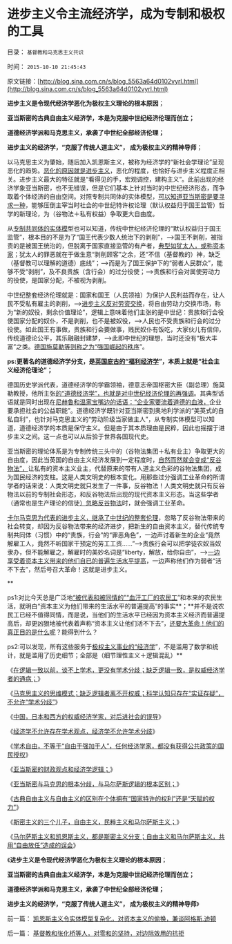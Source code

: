 # 进步主义令主流经济学，成为专制和极权的工具

目录： `基督教和马克思主义共识` 

时间： `2015-10-10 21:45:43` 

原文链接：[http://blog.sina.com.cn/s/blog_5563a64d0102vyrl.html](http://blog.sina.com.cn/s/blog_5563a64d0102vyrl.html)

**进步主义是令现代经济学恶化为极权主义理论的根本原因**；

**亚当斯密的古典自由主义经济学，本是为克服中世纪经济伦理而创立；**

**道德经济学派和马克思主义，承袭了中世纪全部经济伦理；**

**进步主义的经济学，“克服了传统人道主义”， 成为极权主义的精神导师**；

以马克思主义为肇始，随后加入凯恩斯主义，被称为经济学的“新社会学理论”呈现恶化的趋势。[恶化的原因就是进步主义](../../../2015/10/9/所有“看得见的手”的经济学，都是拿国民公众生命“搞科研”.md)，恶化的程度，也恰好与进步主义程度正相关。进步主义最大的特征就是“看得见的手，宏观调控，建构主义”。此前出现的经济学象亚当斯密，也不无错误，但是它们基本上针对当时的中世纪经济形态，而争取着个体经济的自由空间。对照专制共同体的实体模型，[可以知道亚当斯密是要寻求一种](../../../2014/10/28/亚当斯密的财政观点和经济学逻辑.md)，能够压倒主宰当时社会的中世纪特许权论理（默认权益归于国王监管）哲学的新理论，为（谷物法＋私有权益）争取更大自由度。

从[专制共同体的实体模](../../../2015/10/8/自找被奴役的民粹恶狗，及统治者的锁链；.md)型也可以知道，传统中世纪经济伦理的“默认权益归于国王监管”，根本目的不是为了“国王代表少数人统治下的剥削”，——>国王不剥削，被指责的是被国王统治的，但脱离于国家直接监管的有产者，[典型如犹太人，或称资本家](../../../2012/7/25/犹太人发明了股权，中世纪的金融业和“犹太人，资本家，剥削阶级”.md)；犹太人的罪恶就在于做生意“剥削顾客”之余，还“不信（基督教的）神，缺乏（基督教可以理解的道德）底线”；——>而是为了国王保护下的“弱者人民群众”，能够不受“剥削”，及不良贵族（含行会）的过分役使；——>贵族和行会对属使劳动力的役使，是国家分配，不被视为剥削。

中世纪整套经济伦理就是：国家和国王（人民领袖）为保护人民利益而存在，让人民不受私有雇主的剥削，——>[进步主义反对劳资交换](../../../2009/11/14/市场经济观点下小农的“愚蠢交换”.md)，将自由劳动力交换市场，称为“新的奴役，剩余价值理论”，逻辑上意味着他们主张的是中世纪：贵族和行会役使国家分配的奴仆，不是剥削，也不是被奴役，——>人民也不受贵族和行会的过分役使。如此国王有事做，贵族和行会要做事，贱民奴仆有饭吃，大家伙儿有信仰，传统道德论公平，其乐融融封建梦，——>此即中世纪的理想，当时还没有“极大丰富”之类。[德国施莫勒等则称之为“强国崛起的秩序](../../../2014/12/3/Alfred马歇尔和张五常，及德意志帝国的社会主义制度.md)”。

**ps:更著名的道德经济学分支，是[英国庇古的“福利经济学](../../../2011/5/30/“消除贫富差距”的福利主义制造贫困.md)”，本质上就是“社会主义经济伦理论”；**

德国历史学派代表，道德经济学的学霸领袖，德意志帝国枢密大臣（副总理）施莫勒教授，他所主张[的“道德经济学”，也就是对中世纪经济伦理的再强调](../../../2014/4/19/经济学家必须深入理解封建的道德.md)。其典型话语就是同时出现在[尼赫鲁和温家宝嘴边的话语：“企业家要流着道德的血液，](../../../2012/1/14/中国改革谨防改到印度失败的道路上.md)企业要承担社会的公益职能”。道德经济学既针对亚当斯密到奥地利学派的“美英式的自私自利”，也针对马克思主义的“劳动阶级当家做主人”，从专制实体模型可以知道，道德经济学的本质是保守主义。但是由于其本质理由是民粹，因此也摇摆于进步主义之间。这一点也可以从后验于世界各国现代史。

亚当斯密的理论体系是为专制传统三头中的（谷物法集团＋私有业主）争取更大的自由度，因此当英国的自由主义经济发展到一定程度时，[自然而然就会变成“反谷物法”，](../../../2011/12/14/“反谷物法运动”的自由战士缔造了维多利亚的盛世.md)让私有的资本主义业主，代替原来的带有人道主义色彩的谷物法集团，成为国民经济的支柱。这是人类文明史的根本变化。用那些过分强调工业革命的所谓学者的话来说：人类文明史就只发生了一件事，反谷物法！人类文明史就只有反谷物法以前的专制社会形态，和反谷物法后出现的现代资本主义形态。当这些学者（通常也是生产理论的信徒[）忽略反谷物法](../../../2011/12/11/宪章运动在反谷物法中瓦解，国富论因何崛起？.md)时，就会强调工业革命。

[卡尔马克思为代表的进步主义，继承了中世纪的整套伦理](../../../2011/12/15/反谷物法运动被马克思主义污染的话.md)，忽略了反谷物法带来的社会转变，却因为反谷物法带来的经济进步，把新生的自由资本主义，替代传统专制共同体（习惯）中的“贵族，行会”的“罪恶角色”，一边声讨着新生的企业“竟然解雇工人，竟然不听国家干预定的劳工工资……”——>贵族行会可以把学徒农奴当奴隶办，但不能解雇之，解雇时的美妙名词是“liberty，解放，给你自由”，——>[一边享受着资本主义带来的他们自已的普遍生活水平提高](../../../2011/12/12/英国工业革命时的社会结构和农民处境.md)，一边声称他们作为弱者“活不下去”，然后号召大革命！这就是进步主义。

**

ps1:对比今天总是广泛地[“被代表和被同情的”“血汗工厂的农民工](../../../2011/11/18/农民工不因人口红利，农业费改税过程关系重大.md)”和本来的农民生活，就明白“资本主义为他们带来的生活水平的普遍提高”的事实**；**并不是说农民工已经不值得同情，而是说，当他们的生活水平已经因为资本主义经济而普遍提高后，却更凶狠地被代表着声称“资本主义让他们活不下去”，[还要大革命！他们的真正目的是什么呢](../../../2013/6/6/民粹革命队伍的血酬是民主进程的纯粹阻力；.md)？能得到什么？

ps2:可以发现，所有这些服务于[极权主义事业的“经济学](../../../2014/9/17/缺乏逻辑一致的经济学与极权主义如此接近！.md)”，不是滥用了数学和统计，就是滥用了历史细节；全部是（细节理性主义＋逻辑混乱）**

《[在逻辑一致以前，谈不上学术，更没有学术分歧；缺乏逻辑一致，是权威经济学者的通病；](../../../2012/2/7/谢国忠先生尚缺逻辑，还谈不上经济学术.md)》

《[马克思主义的思维模式；缺乏逻辑者离不开权威；科学认知只存在“实证存疑”，不允许“学术分歧”](../../../2012/3/25/科学认知不允许“学术分歧”.md)》

《[中国，日本和西方的权威经济学家，对后进社会的误导](../../../2014/11/4/日本和西方的权威经济学家，对后进社会的误导.md)》

《[经济学不允许存在学术观点，经济学不允许学术分歧](../../../2014/11/5/经济学不允许存在学术观点，经济学不允许学术分歧；.md)》

《[学术自由，不等于“自由于强加于人”，任何经济学家，都没有获得公共政策的国民授权](../../../2015/10/9/所有“看得见的手”的经济学，都是拿国民公众生命“搞科研”.md)》

《[亚当斯密的财政观点和经济学逻辑；](../../../2014/10/28/亚当斯密的财政观点和经济学逻辑.md)》

《[亚当斯密与马克思的根本分歧，与马尔萨斯逻辑的根本区别；](../../../2014/10/30/亚当斯密与马克思的根本分歧，与马尔萨斯逻辑的根本区别.md)》

《[古典自由主义与自由主义的区别在个体拥有“国家特许的权利”还是“天赋的权力”](../../../2014/4/8/古典自由主义也是斯密的门徒.md)》

《[斯密主义的三个儿子，自由主义，民粹主义和马尔萨斯主义；](../../../2012/7/16/亚当斯密的三个“儿子”自由主义，民粹主义和马尔萨斯主义.md)》

《[马尔萨斯主义和凯恩斯主义，都是斯密主义分支；自由主义和马尔萨斯主义，共用“自由放任”造成的误会](../../../2012/7/15/经济周期的根源是政治经济特权.md)》

《**进步主义是令现代经济学恶化为极权主义理论的根本原因**；

**亚当斯密的古典自由主义经济学，本是为克服中世纪经济伦理而创立；**

**道德经济学派和马克思主义，承袭了中世纪全部经济伦理；**

**进步主义的经济学，“克服了传统人道主义”， 成为极权主义的精神导师**》

前一篇： [凯恩斯主义令实体模型复杂化，对资本主义的偷换，兼谈阿格斯.迪顿](../../../2015/10/14/凯恩斯主义令实体模型复杂化，对资本主义的偷换，兼谈阿格斯.迪顿.md)

后一篇： [基督教和张化桥等人，对零和的坚持，对边际效用的抗拒](../../../2015/9/6/基督教和张化桥等人，对零和的坚持，对边际效用的抗拒.md)

